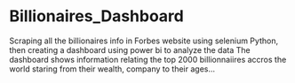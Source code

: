 # Billionaires_Dashboard
Scraping all the billionaires info in Forbes website using selenium Python, then creating a dashboard using power bi to analyze the data 
The dashboard shows information relating the top 2000 billionnaiires accros the world staring from their wealth, company to their ages...
